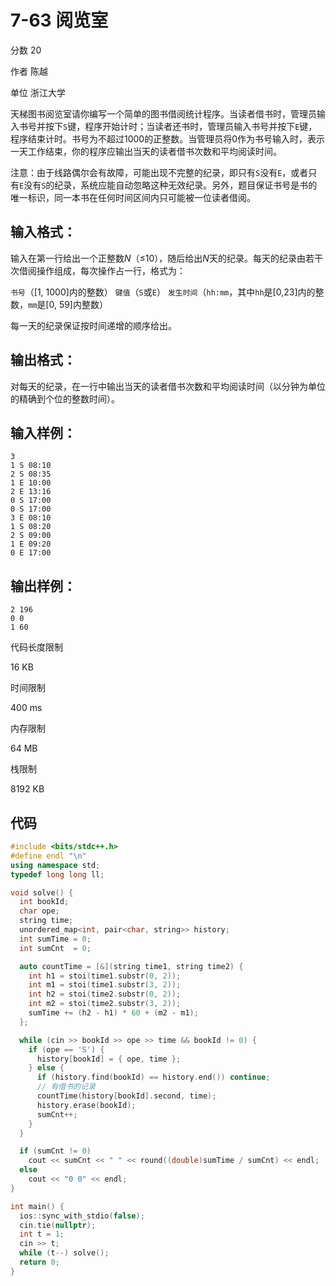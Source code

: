 # **7-63 阅览室**

分数 20

作者 陈越

单位 浙江大学

天梯图书阅览室请你编写一个简单的图书借阅统计程序。当读者借书时，管理员输入书号并按下`S`键，程序开始计时；当读者还书时，管理员输入书号并按下`E`键，程序结束计时。书号为不超过1000的正整数。当管理员将0作为书号输入时，表示一天工作结束，你的程序应输出当天的读者借书次数和平均阅读时间。

注意：由于线路偶尔会有故障，可能出现不完整的纪录，即只有`S`没有`E`，或者只有`E`没有`S`的纪录，系统应能自动忽略这种无效纪录。另外，题目保证书号是书的唯一标识，同一本书在任何时间区间内只可能被一位读者借阅。

## 输入格式：

输入在第一行给出一个正整数*N*（≤10），随后给出*N*天的纪录。每天的纪录由若干次借阅操作组成，每次操作占一行，格式为：

`书号`（[1, 1000]内的整数） `键值`（`S`或`E`） `发生时间`（`hh:mm`，其中`hh`是[0,23]内的整数，`mm`是[0, 59]内整数）

每一天的纪录保证按时间递增的顺序给出。

## 输出格式：

对每天的纪录，在一行中输出当天的读者借书次数和平均阅读时间（以分钟为单位的精确到个位的整数时间）。

## 输入样例：

```in
3
1 S 08:10
2 S 08:35
1 E 10:00
2 E 13:16
0 S 17:00
0 S 17:00
3 E 08:10
1 S 08:20
2 S 09:00
1 E 09:20
0 E 17:00
```

## 输出样例：

```out
2 196
0 0
1 60
```

代码长度限制

16 KB

时间限制

400 ms

内存限制

64 MB

栈限制

8192 KB

## 代码

```cpp
#include <bits/stdc++.h>
#define endl "\n"
using namespace std;
typedef long long ll;

void solve() {
  int bookId;
  char ope;
  string time;
  unordered_map<int, pair<char, string>> history;
  int sumTime = 0;
  int sumCnt  = 0;

  auto countTime = [&](string time1, string time2) {
    int h1 = stoi(time1.substr(0, 2));
    int m1 = stoi(time1.substr(3, 2));
    int h2 = stoi(time2.substr(0, 2));
    int m2 = stoi(time2.substr(3, 2));
    sumTime += (h2 - h1) * 60 + (m2 - m1);
  };

  while (cin >> bookId >> ope >> time && bookId != 0) {
    if (ope == 'S') {
      history[bookId] = { ope, time };
    } else {
      if (history.find(bookId) == history.end()) continue;
      // 有借书的记录
      countTime(history[bookId].second, time);
      history.erase(bookId);
      sumCnt++;
    }
  }

  if (sumCnt != 0)
    cout << sumCnt << " " << round((double)sumTime / sumCnt) << endl;
  else
    cout << "0 0" << endl;
}

int main() {
  ios::sync_with_stdio(false);
  cin.tie(nullptr);
  int t = 1;
  cin >> t;
  while (t--) solve();
  return 0;
}
```

